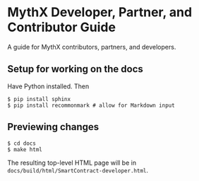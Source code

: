 # MythX Developer, Partner, and Contributor Guide

A guide for MythX contributors, partners, and developers.


## Setup for working on the docs

Have Python installed. Then

```console
$ pip install sphinx
$ pip install recommonmark # allow for Markdown input
```

## Previewing changes

```console
$ cd docs
$ make html
```

The resulting top-level HTML page will be in `docs/build/html/SmartContract-developer.html`.
